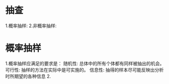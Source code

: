 # 抽查
1.概率抽样:
2.非概率抽样:

# 概率抽样
1.概率抽样应满足的要求是：
    随机性: 总体中的所有个体都有同样被抽出的机会。
    可行性: 抽样的方法在实际中是可实施的。
    信息性: 抽得的样本尽可能反映出分析时所期望的各种信息
2.